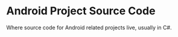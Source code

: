 Android Project Source Code
===========================

Where source code for Android related projects live, usually in C#.
